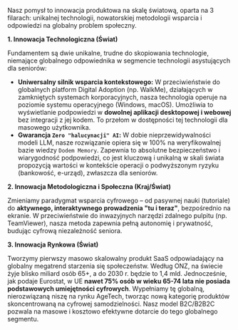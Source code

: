Nasz pomysł to innowacja produktowa na skalę światową, oparta na 3 filarach: unikalnej technologii, nowatorskiej metodologii wsparcia i odpowiedzi na globalny problem społeczny.

**1. Innowacja Technologiczna (Świat)**

Fundamentem są dwie unikalne, trudne do skopiowania technologie, niemające globalnego odpowiednika w segmencie technologii asystujących dla seniorów:

*   **Uniwersalny silnik wsparcia kontekstowego:** W przeciwieństwie do globalnych platform Digital Adoption (np. WalkMe), działających w zamkniętych systemach korporacyjnych, nasza technologia operuje na poziomie systemu operacyjnego (Windows, macOS). Umożliwia to wyświetlanie podpowiedzi w **dowolnej aplikacji desktopowej i webowej** bez integracji z jej kodem. To przełom w dostępności tej technologii dla masowego użytkownika.
*   **Gwarancja `Zero "halucynacji" AI`:** W dobie nieprzewidywalności modeli LLM, nasze rozwiązanie opiera się w 100% na weryfikowalnej bazie wiedzy `Dodem Memory`. Zapewnia to absolutne bezpieczeństwo i wiarygodność podpowiedzi, co jest kluczową i unikalną w skali świata propozycją wartości w kontekście operacji o podwyższonym ryzyku (bankowość, e-urząd), zwłaszcza dla seniorów.

**2. Innowacja Metodologiczna i Społeczna (Kraj/Świat)**

Zmieniamy paradygmat wsparcia cyfrowego – od pasywnej nauki (tutoriale) do **aktywnego, interaktywnego prowadzenia "tu i teraz"**, bezpośrednio na ekranie. W przeciwieństwie do inwazyjnych narzędzi zdalnego pulpitu (np. TeamViewer), nasza metoda zapewnia pełną autonomię i prywatność, budując cyfrową niezależność seniora.

**3. Innowacja Rynkowa (Świat)**

Tworzymy pierwszy masowo skalowalny produkt SaaS odpowiadający na globalny megatrend starzenia się społeczeństw. Według ONZ, na świecie żyje blisko miliard osób 65+, a do 2030 r. będzie to 1,4 mld. Jednocześnie, jak podaje Eurostat, w UE **nawet 75% osób w wieku 65-74 lata nie posiada podstawowych umiejętności cyfrowych**. Wypełniamy tę globalną, nierozwiązaną niszę na rynku AgeTech, tworząc nową kategorię produktów skoncentrowaną na cyfrowej samodzielności. Nasz model B2C/B2B2C pozwala na masowe i kosztowo efektywne dotarcie do tego globalnego segmentu.
